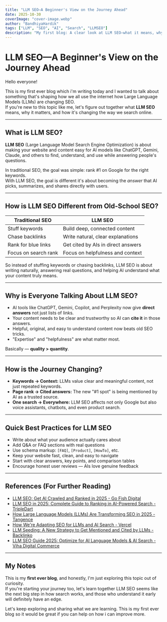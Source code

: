 ```yaml
---
title: "LLM SEO—A Beginner's View on the Journey Ahead"
date: 2025-10-30
coverImage: "cover-image.webp"
author: "BandhiyaHardik"
tags: ["LLM", "SEO", "AI", "Search", "LLMSEO"]
description: "My first blog: A clear look at LLM SEO—what it means, why it matters, and how it's changing search for everyone."
---
```


# LLM SEO—A Beginner's View on the Journey Ahead

Hello everyone!

This is my first ever blog which i'm writing today and I wanted to talk about something that's shaping how we all use the internet how Large Language Models (LLMs) are changing SEO.  
If you're new to this topic like me, let's figure out together what **LLM SEO** means, why it matters, and how it's changing the way we search online.

---

## What is LLM SEO?

**LLM SEO** (Large Language Model Search Engine Optimization) is about making your website and content easy for AI models like ChatGPT, Gemini, Claude, and others to find, understand, and use while answering people's questions.

In traditional SEO, the goal was simple: rank #1 on Google for the right keywords.  
With LLM SEO, the goal is different it's about becoming the *answer* that AI picks, summarizes, and shares directly with users.

---

## How is LLM SEO Different from Old-School SEO?

| Traditional SEO        | LLM SEO                                 |
|------------------------|-----------------------------------------|
| Stuff keywords         | Build deep, connected content           |
| Chase backlinks        | Write natural, clear explanations       |
| Rank for blue links    | Get cited by AIs in direct answers      |
| Focus on search rank   | Focus on helpfulness and context        |

So instead of stuffing keywords or chasing backlinks, LLM SEO is about writing naturally, answering real questions, and helping AI understand what your content truly means.

---

## Why is Everyone Talking About LLM SEO?

- AI tools like ChatGPT, Gemini, Copilot, and Perplexity now give **direct answers** not just lists of links.  
- Your content needs to be clear and trustworthy so AI can **cite it** in those answers.  
- Helpful, original, and easy to understand content now beats old SEO tricks.  
- "Expertise" and "helpfulness" are what matter most.

Basically — **quality > quantity**.

---

## How is the Journey Changing?

- **Keywords → Context:** LLMs value clear and meaningful content, not just repeated keywords.  
- **Page rank → Cited answers:** The new "#1 spot" is being mentioned by AI as a trusted source.  
- **One search → Everywhere:** LLM SEO affects not only Google but also voice assistants, chatbots, and even product search.

---

## Quick Best Practices for LLM SEO

- Write about what your audience actually cares about  
- Add Q&A or FAQ sections with real questions  
- Use schema markup: `[FAQ]`, `[Product]`, `[HowTo]`, etc.  
- Keep your website fast, clean, and easy to navigate  
- Start with clear answers, key points, and comparison tables  
- Encourage honest user reviews — AIs love genuine feedback

---

## References (For Further Reading)

- [LLM SEO: Get AI Crawled and Ranked in 2025 - Go Fish Digital](https://gofishdigital.com/blog/llm-seo/)  
- [LLM SEO in 2025: Complete Guide to Ranking in AI-Powered Search - TripleDart](https://www.tripledart.com/ai-seo/llm-seo)  
- [How Large Language Models (LLMs) Are Transforming SEO in 2025 - Tangence](https://www.tangence.in/blog/large-language-models-in-seo-2025/)  
- [How We're Adapting SEO for LLMs and AI Search - Vercel](https://vercel.com/blog/how-were-adapting-seo-for-llms-and-ai-search)  
- [LLM Seeding: A New Strategy to Get Mentioned and Cited by LLMs - Backlinko](https://backlinko.com/llm-seeding)  
- [LLM SEO Guide 2025: Optimize for AI Language Models & AI Search - Viha Digital Commerce](https://www.vihadigitalcommerce.com/llm-seo-guide-2025/)

---

## My Notes

This is my **first ever blog**, and honestly, I'm just exploring this topic out of curiosity.  
If you're starting your journey too, let's learn together LLM SEO seems like the next big step in how search works, and those who understand it early will definitely have an edge.

Let's keep exploring and sharing what we are learning. This is my first ever blog so it would be great if you can help on how i can improve more.
